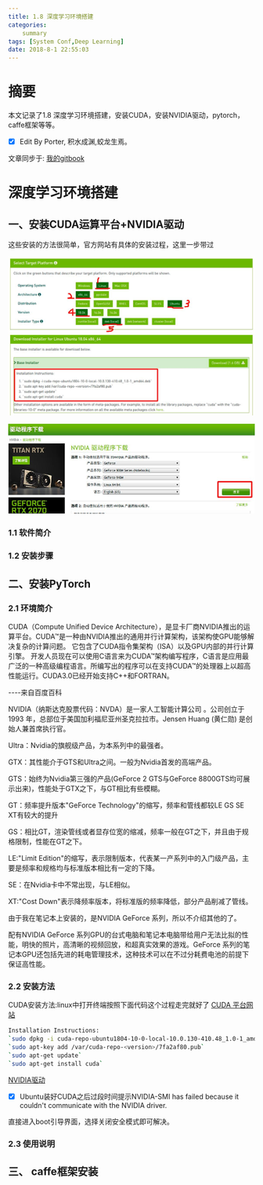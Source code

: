```yaml
---
title: 1.8 深度学习环境搭建
categories:     
    summary    
tags: [System Conf,Deep Learning]
date: 2018-8-1 22:55:03
---
```


# 摘要

本文记录了1.8 深度学习环境搭建，安装CUDA，安装NVIDIA驱动，pytorch，caffe框架等等。

- [x] Edit By Porter, 积水成渊,蛟龙生焉。

<!-- more -->

文章同步于: [我的gitbook](https://porter.gitbook.io/)

# 深度学习环境搭建

## 一、安装CUDA运算平台+NVIDIA驱动

这些安装的方法很简单，官方网站有具体的安装过程，这里一步带过

![CUDA安装](./image1/CUDA_Instal.jpeg)


![NVIDIA_Instal.jpeg](./image1/NVIDIA_Instal.jpeg)


### 1.1 软件简介


### 1.2 安装步骤


## 二、安装PyTorch

### 2.1 环境简介

CUDA（Compute Unified Device Architecture），是显卡厂商NVIDIA推出的运算平台。CUDA™是一种由NVIDIA推出的通用并行计算架构，该架构使GPU能够解决复杂的计算问题。 它包含了CUDA指令集架构（ISA）以及GPU内部的并行计算引擎。 开发人员现在可以使用C语言来为CUDA™架构编写程序，C语言是应用最广泛的一种高级编程语言。所编写出的程序可以在支持CUDA™的处理器上以超高性能运行。CUDA3.0已经开始支持C++和FORTRAN。

----来自百度百科

NVIDIA（纳斯达克股票代码：NVDA）是一家人工智能计算公司  。公司创立于 1993 年，总部位于美国加利福尼亚州圣克拉拉市。Jensen Huang (黄仁勋) 是创始人兼首席执行官。 

Ultra：Nvidia的旗舰级产品，为本系列中的最强者。

GTX：其性能介于GTS和Ultra之间。一般为Nvidia首发的高端产品。

GTS：始终为Nvidia第三强的产品(GeForce 2 GTS与GeForce 8800GTS均可展示出来)，性能处于GTX之下，与GT相比有些模糊。

GT：频率提升版本"GeForce Technology"的缩写，频率和管线都较LE GS SE XT有较大的提升

GS：相比GT，渲染管线或者显存位宽的缩减，频率一般在GT之下，并且由于规格限制，性能在GT之下。

LE:"Limit Edition"的缩写，表示限制版本，代表某一产系列中的入门级产品，主要是频率和规格均与标准版本相比有一定的下降。

SE：在Nvidia卡中不常出现，与LE相似。

XT:"Cost Down"表示降频率版本，将标准版的频率降低，部分产品削减了管线。

由于我在笔记本上安装的，是NVIDIA GeForce 系列，所以不介绍其他的了。

配有NVIDIA GeForce 系列GPU的台式电脑和笔记本电脑带给用户无法比拟的性能，明快的照片，高清晰的视频回放，和超真实效果的游戏。GeForce 系列的笔记本GPU还包括先进的耗电管理技术，这种技术可以在不过分耗费电池的前提下保证高性能。




### 2.2 安装方法

CUDA安装方法:linux中打开终端按照下面代码这个过程走完就好了
[CUDA 平台网站](https://developer.nvidia.com/cuda-zone)

```bash
Installation Instructions:
`sudo dpkg -i cuda-repo-ubuntu1804-10-0-local-10.0.130-410.48_1.0-1_amd64.deb`
`sudo apt-key add /var/cuda-repo-<version>/7fa2af80.pub`
`sudo apt-get update`
`sudo apt-get install cuda`
```

[NVIDIA驱动](https://www.nvidia.cn/Download/index.aspx?lang=cn)

-[x] Ubuntu装好CUDA之后过段时间提示NVIDIA-SMI has failed because it couldn't communicate with the NVIDIA driver.

直接进入boot引导界面，选择关闭安全模式即可解决。
 
### 2.3 使用说明


## 三、 caffe框架安装




